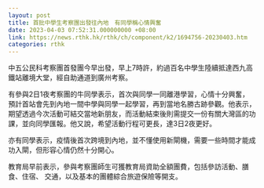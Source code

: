 ```yaml
---
layout: post
title: 首批中學生考察團出發往內地　有同學稱心情興奮
date: 2023-04-03 07:52:31.000000000 +08:00
link: https://news.rthk.hk/rthk/ch/component/k2/1694756-20230403.htm
categories: rthk
---
```


中五公民科考察團首發團今早出發，早上7時許，約過百名中學生陸續抵達西九高鐵站離境大堂，經自助通道到廣州考察。

有參與2日1夜考察團的牛同學表示，首次與同學一同離港學習，心情十分興奮，預計首站會先到內地一間中學與同學一起學習，再到當地名勝古跡參觀。他表示，期望透過今次活動可結交當地新朋友，而活動結束後則需提交一份有關大灣區的功課，並向同學匯報。他又說，希望活動行程可更長，達3日2夜更好。

亦有同學表示，疫情後首次跨境到內地，並不懂使用新閘機，需要一些時間才能成功入閘，但形容心情仍然十分開心。

教育局早前表示，參與考察團師生可獲教育局資助全額團費，包括參訪活動、膳食、住宿、 交通，以及基本的團體綜合旅遊保險等開支。

